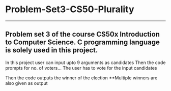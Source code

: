 # Problem-Set3-CS50-Plurality
----------------------------------------------------------------------------------------
Problem set 3 of the course CS50x Introduction to Computer Science.
C programming language is solely used in this project.
----------------------------------------------------------------------------------------
In this project user can input upto 9 arguments as candidates
Then the code prompts for no. of voters... The user has to vote for the input candidates

Then the code outputs the winner of the election
**Multiple winners are also given as output
